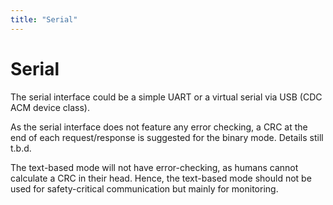 ```yaml
---
title: "Serial"
---
```


# Serial

The serial interface could be a simple UART or a virtual serial via USB (CDC ACM device class).

As the serial interface does not feature any error checking, a CRC at the end of each request/response is suggested for the binary mode. Details still t.b.d.

The text-based mode will not have error-checking, as humans cannot calculate a CRC in their head. Hence, the text-based mode should not be used for safety-critical communication but mainly for monitoring.

